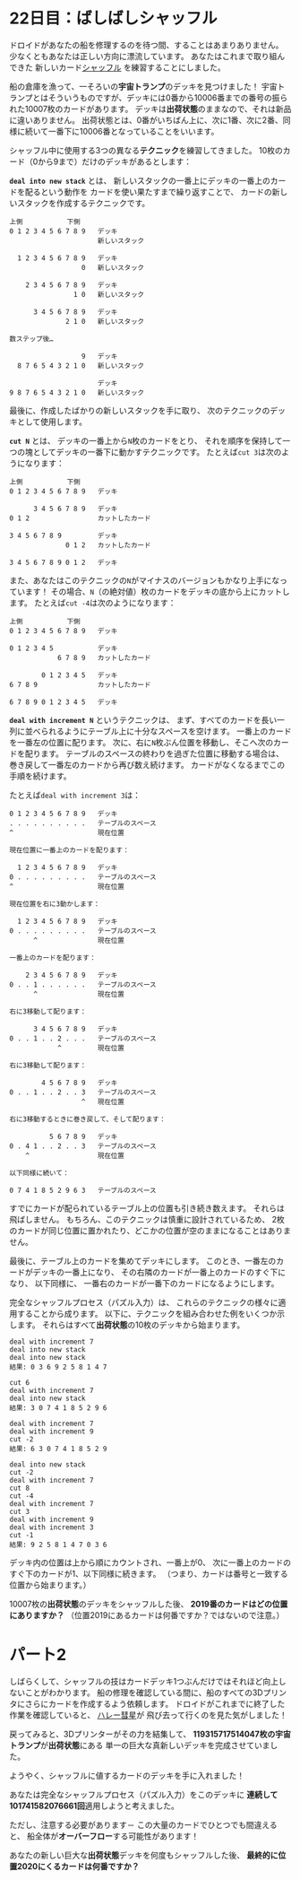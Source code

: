 # 22日目：ばしばしシャッフル #

ドロイドがあなたの船を修理するのを待つ間、することはあまりありません。
少なくともあなたは正しい方向に漂流しています。
あなたはこれまで取り組んできた
新しいカード[シャッフル](https://ja.wikipedia.org/wiki/%E3%82%B7%E3%83%A3%E3%83%83%E3%83%95%E3%83%AB_(%E3%82%AB%E3%83%BC%E3%83%89))
を練習することにしました。

船の倉庫を漁って、一そろいの**宇宙トランプ**のデッキを見つけました！
宇宙トランプとはそういうものですが、デッキには0番から10006番までの番号の振られた10007枚のカードがあります。
デッキは**出荷状態**のままなので、それは新品に違いありません。
出荷状態とは、0番がいちばん上に、次に1番、次に2番、同様に続いて一番下に10006番となっていることをいいます。

シャッフル中に使用する3つの異なる**テクニック**を練習してきました。
10枚のカード（0から9まで）だけのデッキがあるとします：

**`deal into new stack`** とは、
新しいスタックの一番上にデッキの一番上のカードを配るという動作を
カードを使い果たすまで繰り返すことで、
カードの新しいスタックを作成するテクニックです。

```
上側           下側
0 1 2 3 4 5 6 7 8 9   デッキ
                      新しいスタック

  1 2 3 4 5 6 7 8 9   デッキ
                  0   新しいスタック

    2 3 4 5 6 7 8 9   デッキ
                1 0   新しいスタック

      3 4 5 6 7 8 9   デッキ
              2 1 0   新しいスタック

数ステップ後…

                  9   デッキ
  8 7 6 5 4 3 2 1 0   新しいスタック

                      デッキ
9 8 7 6 5 4 3 2 1 0   新しいスタック
```

最後に、作成したばかりの新しいスタックを手に取り、
次のテクニックのデッキとして使用します。

**`cut N`** とは、
デッキの一番上から`N`枚のカードをとり、
それを順序を保持して一つの塊としてデッキの一番下に動かすテクニックです。
たとえば`cut 3`は次のようになります：

```
上側           下側
0 1 2 3 4 5 6 7 8 9   デッキ

      3 4 5 6 7 8 9   デッキ
0 1 2                 カットしたカード

3 4 5 6 7 8 9         デッキ
              0 1 2   カットしたカード

3 4 5 6 7 8 9 0 1 2   デッキ
```

また、あなたはこのテクニックの`N`がマイナスのバージョンもかなり上手になっています！
その場合、`N`（の絶対値）枚のカードをデッキの底から上にカットします。
たとえば`cut -4`は次のようになります：

```
上側           下側
0 1 2 3 4 5 6 7 8 9   デッキ

0 1 2 3 4 5           デッキ
            6 7 8 9   カットしたカード

        0 1 2 3 4 5   デッキ
6 7 8 9               カットしたカード

6 7 8 9 0 1 2 3 4 5   デッキ
```

**`deal with increment N`** というテクニックは、
まず、すべてのカードを長い一列に並べられるようにテーブル上に十分なスペースを空けます。
一番上のカードを一番左の位置に配ります。
次に、右に`N`枚ぶん位置を移動し、そこへ次のカードを配ります。
テーブルのスペースの終わりを過ぎた位置に移動する場合は、
巻き戻して一番左のカードから再び数え続けます。
カードがなくなるまでこの手順を続けます。

たとえば`deal with increment 3`は：

```
0 1 2 3 4 5 6 7 8 9   デッキ
. . . . . . . . . .   テーブルのスペース
^                     現在位置

現在位置に一番上のカードを配ります：

  1 2 3 4 5 6 7 8 9   デッキ
0 . . . . . . . . .   テーブルのスペース
^                     現在位置

現在位置を右に3動かします：

  1 2 3 4 5 6 7 8 9   デッキ
0 . . . . . . . . .   テーブルのスペース
      ^               現在位置

一番上のカードを配ります：

    2 3 4 5 6 7 8 9   デッキ
0 . . 1 . . . . . .   テーブルのスペース
      ^               現在位置

右に3移動して配ります：

      3 4 5 6 7 8 9   デッキ
0 . . 1 . . 2 . . .   テーブルのスペース
            ^         現在位置

右に3移動して配ります：

        4 5 6 7 8 9   デッキ
0 . . 1 . . 2 . . 3   テーブルのスペース
                  ^   現在位置

右に3移動するときに巻き戻して、そして配ります：

          5 6 7 8 9   デッキ
0 . 4 1 . . 2 . . 3   テーブルのスペース
    ^                 現在位置

以下同様に続いて：

0 7 4 1 8 5 2 9 6 3   テーブルのスペース
```

すでにカードが配られているテーブル上の位置も引き続き数えます。
それらは飛ばしません。
もちろん、このテクニックは慎重に設計されているため、
2枚のカードが同じ位置に置かれたり、どこかの位置が空のままになることはありません。

最後に、テーブル上のカードを集めてデッキにします。
このとき、一番左のカードがデッキの一番上になり、
その右隣のカードが一番上のカードのすぐ下になり、
以下同様に、
一番右のカードが一番下のカードになるようにします。

完全なシャッフルプロセス（パズル入力）は、
これらのテクニックの様々に適用することから成ります。
以下に、テクニックを組み合わせた例をいくつか示します。
それらはすべて**出荷状態**の10枚のデッキから始まります。

```
deal with increment 7
deal into new stack
deal into new stack
結果: 0 3 6 9 2 5 8 1 4 7
```
```
cut 6
deal with increment 7
deal into new stack
結果: 3 0 7 4 1 8 5 2 9 6
```
```
deal with increment 7
deal with increment 9
cut -2
結果: 6 3 0 7 4 1 8 5 2 9
```
```
deal into new stack
cut -2
deal with increment 7
cut 8
cut -4
deal with increment 7
cut 3
deal with increment 9
deal with increment 3
cut -1
結果: 9 2 5 8 1 4 7 0 3 6
```

デッキ内の位置は上から順にカウントされ、一番上が0、
次に一番上のカードのすぐ下のカードが1、以下同様に続きます。
（つまり、カードは番号と一致する位置から始まります。）

10007枚の**出荷状態**のデッキをシャッフルした後、
**2019番のカードはどの位置にありますか？**
（位置2019にあるカードは何番ですか？ではないので注意。）

# パート2 #

しばらくして、シャッフルの技はカードデッキ1つぶんだけではそれほど向上しないことがわかります。
船の修理を確認している間に、船のすべての3Dプリンタにさらにカードを作成するよう依頼します。
ドロイドがこれまでに終了した作業を確認していると、
[ハレー彗星](https://ja.wikipedia.org/wiki/%E3%83%8F%E3%83%AC%E3%83%BC%E5%BD%97%E6%98%9F)が
飛び去って行くのを見た気がしました！

戻ってみると、3Dプリンターがその力を結集して、
**119315717514047枚の宇宙トランプ**が**出荷状態**にある
単一の巨大な真新しいデッキを完成させていました。

ようやく、シャッフルに値するカードのデッキを手に入れました！

あなたは完全なシャッフルプロセス（パズル入力）をこのデッキに
**連続して101741582076661回**適用しようと考えました。

ただし、注意する必要があります－
この大量のカードでひとつでも間違えると、
船全体が**オーバーフロー**する可能性があります！

あなたの新しい巨大な**出荷状態**デッキを何度もシャッフルした後、
**最終的に位置2020にくるカードは何番ですか？**
